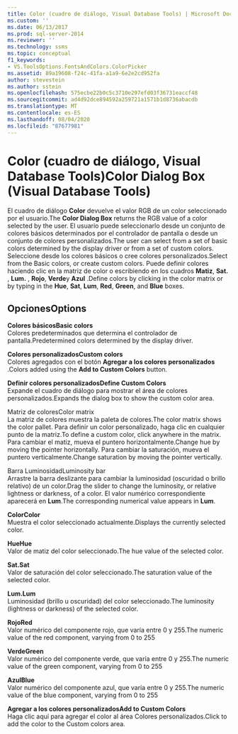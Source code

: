 ```yaml
---
title: Color (cuadro de diálogo, Visual Database Tools) | Microsoft Docs
ms.custom: ''
ms.date: 06/13/2017
ms.prod: sql-server-2014
ms.reviewer: ''
ms.technology: ssms
ms.topic: conceptual
f1_keywords:
- VS.ToolsOptions.FontsAndColors.ColorPicker
ms.assetid: 89a19608-f24c-41fa-a1a9-6e2e2cd952fa
author: stevestein
ms.author: sstein
ms.openlocfilehash: 575ecbe22b0c5c3710e297efd03f36731eaccf48
ms.sourcegitcommit: ad4d92dce894592a259721a1571b1d8736abacdb
ms.translationtype: MT
ms.contentlocale: es-ES
ms.lasthandoff: 08/04/2020
ms.locfileid: "87677981"
---
```

# <a name="color-dialog-box-visual-database-tools"></a><span data-ttu-id="80ac6-102">Color (cuadro de diálogo, Visual Database Tools)</span><span class="sxs-lookup"><span data-stu-id="80ac6-102">Color Dialog Box (Visual Database Tools)</span></span>
  <span data-ttu-id="80ac6-103">El cuadro de diálogo **Color** devuelve el valor RGB de un color seleccionado por el usuario.</span><span class="sxs-lookup"><span data-stu-id="80ac6-103">The **Color Dialog Box** returns the RGB value of a color selected by the user.</span></span> <span data-ttu-id="80ac6-104">El usuario puede seleccionarlo desde un conjunto de colores básicos determinados por el controlador de pantalla o desde un conjunto de colores personalizados.</span><span class="sxs-lookup"><span data-stu-id="80ac6-104">The user can select from a set of basic colors determined by the display driver or from a set of custom colors.</span></span> <span data-ttu-id="80ac6-105">Seleccione desde los colores básicos o cree colores personalizados.</span><span class="sxs-lookup"><span data-stu-id="80ac6-105">Select from the Basic colors, or create custom colors.</span></span> <span data-ttu-id="80ac6-106">Puede definir colores haciendo clic en la matriz de color o escribiendo en los cuadros **Matiz**, **Sat.** , **Lum.** , **Rojo**, **Verde**y **Azul** .</span><span class="sxs-lookup"><span data-stu-id="80ac6-106">Define colors by clicking in the color matrix or by typing in the **Hue**, **Sat**, **Lum**, **Red**, **Green**, and **Blue** boxes.</span></span>  
  
## <a name="options"></a><span data-ttu-id="80ac6-107">Opciones</span><span class="sxs-lookup"><span data-stu-id="80ac6-107">Options</span></span>  
 <span data-ttu-id="80ac6-108">**Colores básicos**</span><span class="sxs-lookup"><span data-stu-id="80ac6-108">**Basic colors**</span></span>  
 <span data-ttu-id="80ac6-109">Colores predeterminados que determina el controlador de pantalla.</span><span class="sxs-lookup"><span data-stu-id="80ac6-109">Predetermined colors determined by the display driver.</span></span>  
  
 <span data-ttu-id="80ac6-110">**Colores personalizados**</span><span class="sxs-lookup"><span data-stu-id="80ac6-110">**Custom colors**</span></span>  
 <span data-ttu-id="80ac6-111">Colores agregados con el botón **Agregar a los colores personalizados** .</span><span class="sxs-lookup"><span data-stu-id="80ac6-111">Colors added using the **Add to Custom Colors** button.</span></span>  
  
 <span data-ttu-id="80ac6-112">**Definir colores personalizados**</span><span class="sxs-lookup"><span data-stu-id="80ac6-112">**Define Custom Colors**</span></span>  
 <span data-ttu-id="80ac6-113">Expande el cuadro de diálogo para mostrar el área de colores personalizados.</span><span class="sxs-lookup"><span data-stu-id="80ac6-113">Expands the dialog box to show the custom color area.</span></span>  
  
 <span data-ttu-id="80ac6-114">Matriz de colores</span><span class="sxs-lookup"><span data-stu-id="80ac6-114">Color matrix</span></span>  
 <span data-ttu-id="80ac6-115">La matriz de colores muestra la paleta de colores.</span><span class="sxs-lookup"><span data-stu-id="80ac6-115">The color matrix shows the color pallet.</span></span> <span data-ttu-id="80ac6-116">Para definir un color personalizado, haga clic en cualquier punto de la matriz.</span><span class="sxs-lookup"><span data-stu-id="80ac6-116">To define a custom color, click anywhere in the matrix.</span></span> <span data-ttu-id="80ac6-117">Para cambiar el matiz, mueva el puntero horizontalmente.</span><span class="sxs-lookup"><span data-stu-id="80ac6-117">Change hue by moving the pointer horizontally.</span></span> <span data-ttu-id="80ac6-118">Para cambiar la saturación, mueva el puntero verticalmente.</span><span class="sxs-lookup"><span data-stu-id="80ac6-118">Change saturation by moving the pointer vertically.</span></span>  
  
 <span data-ttu-id="80ac6-119">Barra Luminosidad</span><span class="sxs-lookup"><span data-stu-id="80ac6-119">Luminosity bar</span></span>  
 <span data-ttu-id="80ac6-120">Arrastre la barra deslizante para cambiar la luminosidad (oscuridad o brillo relativo) de un color.</span><span class="sxs-lookup"><span data-stu-id="80ac6-120">Drag the slider to change the luminosity, or relative lightness or darkness, of a color.</span></span> <span data-ttu-id="80ac6-121">El valor numérico correspondiente aparecerá en **Lum**.</span><span class="sxs-lookup"><span data-stu-id="80ac6-121">The corresponding numerical value appears in **Lum**.</span></span>  
  
 <span data-ttu-id="80ac6-122">**Color**</span><span class="sxs-lookup"><span data-stu-id="80ac6-122">**Color**</span></span>  
 <span data-ttu-id="80ac6-123">Muestra el color seleccionado actualmente.</span><span class="sxs-lookup"><span data-stu-id="80ac6-123">Displays the currently selected color.</span></span>  
  
 <span data-ttu-id="80ac6-124">**Hue**</span><span class="sxs-lookup"><span data-stu-id="80ac6-124">**Hue**</span></span>  
 <span data-ttu-id="80ac6-125">Valor de matiz del color seleccionado.</span><span class="sxs-lookup"><span data-stu-id="80ac6-125">The hue value of the selected color.</span></span>  
  
 <span data-ttu-id="80ac6-126">**Sat.**</span><span class="sxs-lookup"><span data-stu-id="80ac6-126">**Sat**</span></span>  
 <span data-ttu-id="80ac6-127">Valor de saturación del color seleccionado.</span><span class="sxs-lookup"><span data-stu-id="80ac6-127">The saturation value of the selected color.</span></span>  
  
 <span data-ttu-id="80ac6-128">**Lum.**</span><span class="sxs-lookup"><span data-stu-id="80ac6-128">**Lum**</span></span>  
 <span data-ttu-id="80ac6-129">Luminosidad (brillo u oscuridad) del color seleccionado.</span><span class="sxs-lookup"><span data-stu-id="80ac6-129">The luminosity (lightness or darkness) of the selected color.</span></span>  
  
 <span data-ttu-id="80ac6-130">**Rojo**</span><span class="sxs-lookup"><span data-stu-id="80ac6-130">**Red**</span></span>  
 <span data-ttu-id="80ac6-131">Valor numérico del componente rojo, que varía entre 0 y 255.</span><span class="sxs-lookup"><span data-stu-id="80ac6-131">The numeric value of the red component, varying from 0 to 255</span></span>  
  
 <span data-ttu-id="80ac6-132">**Verde**</span><span class="sxs-lookup"><span data-stu-id="80ac6-132">**Green**</span></span>  
 <span data-ttu-id="80ac6-133">Valor numérico del componente verde, que varía entre 0 y 255.</span><span class="sxs-lookup"><span data-stu-id="80ac6-133">The numeric value of the green component, varying from 0 to 255</span></span>  
  
 <span data-ttu-id="80ac6-134">**Azul**</span><span class="sxs-lookup"><span data-stu-id="80ac6-134">**Blue**</span></span>  
 <span data-ttu-id="80ac6-135">Valor numérico del componente azul, que varía entre 0 y 255.</span><span class="sxs-lookup"><span data-stu-id="80ac6-135">The numeric value of the blue component, varying from 0 to 255</span></span>  
  
 <span data-ttu-id="80ac6-136">**Agregar a los colores personalizados**</span><span class="sxs-lookup"><span data-stu-id="80ac6-136">**Add to Custom Colors**</span></span>  
 <span data-ttu-id="80ac6-137">Haga clic aquí para agregar el color al área Colores personalizados.</span><span class="sxs-lookup"><span data-stu-id="80ac6-137">Click to add the color to the Custom colors area.</span></span>  
  
  
